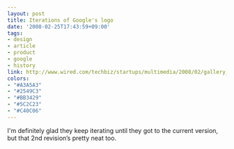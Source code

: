 ```yaml
---
layout: post
title: Iterations of Google's logo
date: '2008-02-25T17:43:59+09:00'
tags:
- design
- article
- product
- google
- history
link: http://www.wired.com/techbiz/startups/multimedia/2008/02/gallery_google_logos
colors:
- "#A3A5A3"
- "#2549C3"
- "#BB3429"
- "#5C2C23"
- "#C40C06"
---
```


<p>I'm definitely glad they keep iterating until they got to the current version, but that 2nd revision&rsquo;s pretty neat too.</p>
